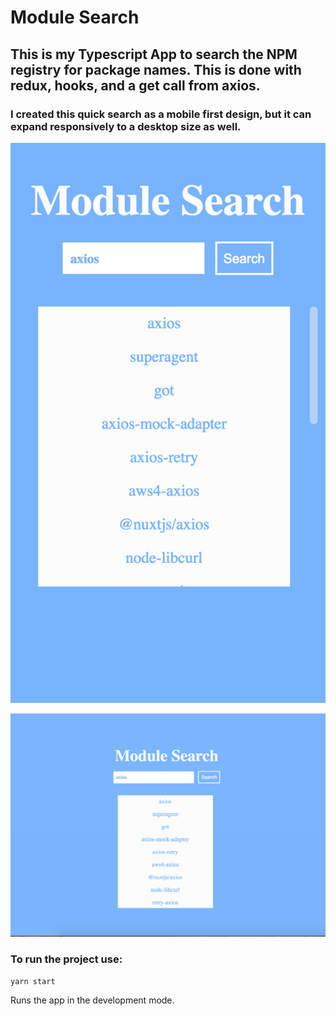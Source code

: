 # Module Search

## This is my Typescript App to search the NPM registry for package names. This is done with redux, hooks, and a get call from axios.

### I created this quick search as a mobile first design, but it can expand responsively to a desktop size as well.

![alt text](https://github.com/lcdonaldson/ts-mod_search/blob/master/src/assets/mod-search-mobile.png?raw=true)

![alt text](https://github.com/lcdonaldson/ts-mod_search/blob/master/src/assets/mod-search-desktop.png?raw=true)


### To run the project use: 

`yarn start`

Runs the app in the development mode.

